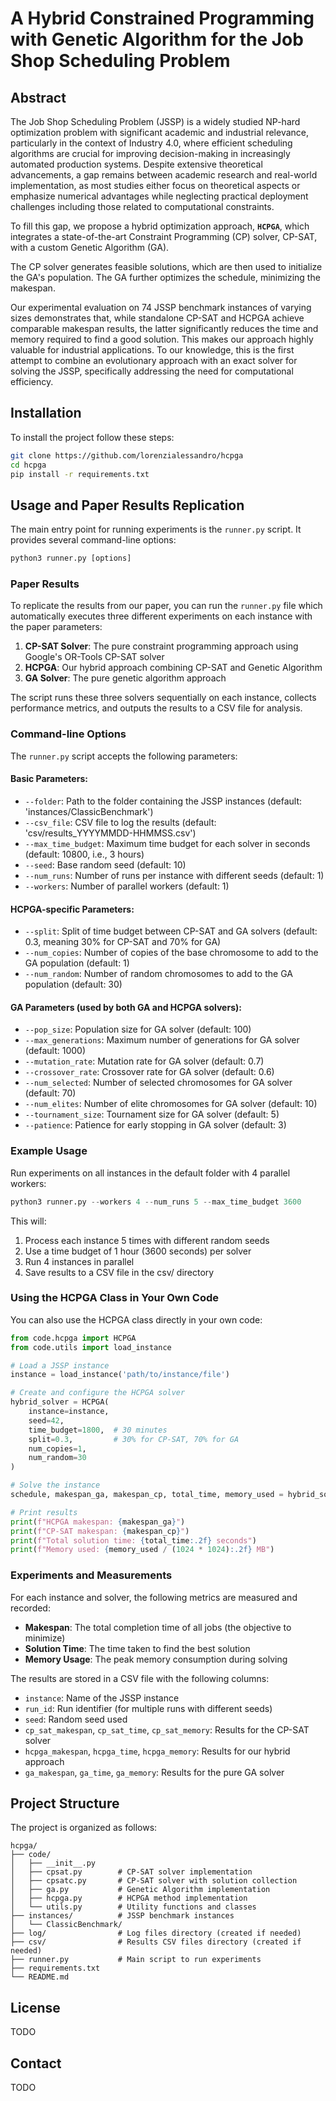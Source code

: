 # A Hybrid Constrained Programming with Genetic Algorithm for the Job Shop Scheduling Problem

## Abstract
The Job Shop Scheduling Problem (JSSP) is a widely studied NP-hard optimization problem with significant academic and industrial relevance, particularly in the context of Industry 4.0, where efficient scheduling algorithms are crucial for improving decision-making in increasingly automated production systems. Despite extensive theoretical advancements, a gap remains between academic research and real-world implementation, as most studies either focus on theoretical aspects or emphasize numerical advantages while neglecting practical deployment challenges including those related to computational constraints. 

To fill this gap, we propose a hybrid optimization approach, **`HCPGA`**, which integrates a state-of-the-art Constraint Programming (CP) solver, CP-SAT, with a custom Genetic Algorithm (GA). 

The CP solver generates feasible solutions, which are then used to initialize the GA's population. The GA further optimizes the schedule, minimizing the makespan. 

Our experimental evaluation on 74 JSSP benchmark instances of varying sizes demonstrates that, while standalone CP-SAT and HCPGA achieve comparable makespan results, the latter significantly reduces the time and memory required to find a good solution. This makes our approach highly valuable for industrial applications. To our knowledge, this is the first attempt to combine an evolutionary approach with an exact solver for solving the JSSP, specifically addressing the need for computational efficiency.

## Installation
To install the project follow these steps:

```bash
git clone https://github.com/lorenzialessandro/hcpga
cd hcpga
pip install -r requirements.txt
```


## Usage and Paper Results Replication
The main entry point for running experiments is the `runner.py` script. It provides several command-line options:

```python
python3 runner.py [options]
```

### Paper Results
To replicate the results from our paper, you can run the `runner.py` file which automatically executes three different experiments on each instance with the paper parameters:

1. **CP-SAT Solver**: The pure constraint programming approach using Google's OR-Tools CP-SAT solver
2. **HCPGA**: Our hybrid approach combining CP-SAT and Genetic Algorithm
3. **GA Solver**: The pure genetic algorithm approach

The script runs these three solvers sequentially on each instance, collects performance metrics, and outputs the results to a CSV file for analysis.

### Command-line Options

The `runner.py` script accepts the following parameters:

#### Basic Parameters:
- `--folder`: Path to the folder containing the JSSP instances (default: 'instances/ClassicBenchmark')
- `--csv_file`: CSV file to log the results (default: 'csv/results_YYYYMMDD-HHMMSS.csv')
- `--max_time_budget`: Maximum time budget for each solver in seconds (default: 10800, i.e., 3 hours)
- `--seed`: Base random seed (default: 10)
- `--num_runs`: Number of runs per instance with different seeds (default: 1)
- `--workers`: Number of parallel workers (default: 1)

#### HCPGA-specific Parameters:
- `--split`: Split of time budget between CP-SAT and GA solvers (default: 0.3, meaning 30% for CP-SAT and 70% for GA)
- `--num_copies`: Number of copies of the base chromosome to add to the GA population (default: 1)
- `--num_random`: Number of random chromosomes to add to the GA population (default: 30)

#### GA Parameters (used by both GA and HCPGA solvers):
- `--pop_size`: Population size for GA solver (default: 100)
- `--max_generations`: Maximum number of generations for GA solver (default: 1000)
- `--mutation_rate`: Mutation rate for GA solver (default: 0.7)
- `--crossover_rate`: Crossover rate for GA solver (default: 0.6)
- `--num_selected`: Number of selected chromosomes for GA solver (default: 70)
- `--num_elites`: Number of elite chromosomes for GA solver (default: 10)
- `--tournament_size`: Tournament size for GA solver (default: 5)
- `--patience`: Patience for early stopping in GA solver (default: 3)


### Example Usage

Run experiments on all instances in the default folder with 4 parallel workers:

```python
python3 runner.py --workers 4 --num_runs 5 --max_time_budget 3600
```

This will:
1. Process each instance 5 times with different random seeds
2. Use a time budget of 1 hour (3600 seconds) per solver
3. Run 4 instances in parallel
4. Save results to a CSV file in the csv/ directory

### Using the HCPGA Class in Your Own Code

You can also use the HCPGA class directly in your own code:

```python
from code.hcpga import HCPGA
from code.utils import load_instance

# Load a JSSP instance
instance = load_instance('path/to/instance/file')

# Create and configure the HCPGA solver
hybrid_solver = HCPGA(
    instance=instance,
    seed=42,
    time_budget=1800,  # 30 minutes
    split=0.3,         # 30% for CP-SAT, 70% for GA
    num_copies=1,
    num_random=30
)

# Solve the instance
schedule, makespan_ga, makespan_cp, total_time, memory_used = hybrid_solver.solve()

# Print results
print(f"HCPGA makespan: {makespan_ga}")
print(f"CP-SAT makespan: {makespan_cp}")
print(f"Total solution time: {total_time:.2f} seconds")
print(f"Memory used: {memory_used / (1024 * 1024):.2f} MB")
```

### Experiments and Measurements

For each instance and solver, the following metrics are measured and recorded:
- **Makespan**: The total completion time of all jobs (the objective to minimize)
- **Solution Time**: The time taken to find the best solution
- **Memory Usage**: The peak memory consumption during solving

The results are stored in a CSV file with the following columns:
- `instance`: Name of the JSSP instance
- `run_id`: Run identifier (for multiple runs with different seeds)
- `seed`: Random seed used
- `cp_sat_makespan`, `cp_sat_time`, `cp_sat_memory`: Results for the CP-SAT solver
- `hcpga_makespan`, `hcpga_time`, `hcpga_memory`: Results for our hybrid approach
- `ga_makespan`, `ga_time`, `ga_memory`: Results for the pure GA solver


## Project Structure

The project is organized as follows:

```
hcpga/
├── code/
│   ├── __init__.py
│   ├── cpsat.py        # CP-SAT solver implementation
│   ├── cpsatc.py       # CP-SAT solver with solution collection
│   ├── ga.py           # Genetic Algorithm implementation
│   ├── hcpga.py        # HCPGA method implementation
│   └── utils.py        # Utility functions and classes
├── instances/          # JSSP benchmark instances
│   └── ClassicBenchmark/
├── log/                # Log files directory (created if needed)
├── csv/                # Results CSV files directory (created if needed)
├── runner.py           # Main script to run experiments
├── requirements.txt    
└── README.md           
```

## License
TODO

## Contact
TODO